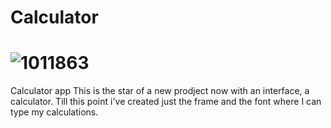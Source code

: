 # Calculator
# ![1011863](https://github.com/GodjiGochev/Calculator/assets/122818756/a2b72f41-1f9c-4e3a-8b75-b7bf904c42cb)

Calculator app
This is the star of a new prodject now with an interface, a calculator.
Till this point i've created just the frame and the font where I can type my calculations.
